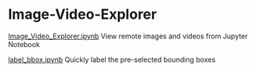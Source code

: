 # Image-Video-Explorer
[Image_Video_Explorer.ipynb](https://github.com/missingdaysqxy/Image-Video-Explorer/blob/master/Image_Video_Explorer.ipynb)
View remote images and videos from Jupyter Notebook

[label_bbox.ipynb](https://github.com/missingdaysqxy/Image-Video-Explorer/blob/master/label_bbox.ipynb)
Quickly label the pre-selected bounding boxes
